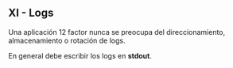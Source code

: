 ## XI - Logs

Una aplicación 12 factor nunca se preocupa del direccionamiento, almacenamiento
o rotación de logs. 

En general debe escribir los logs en **stdout**.
